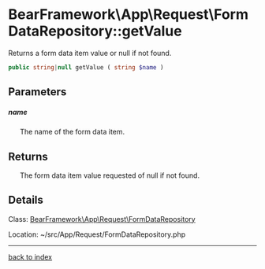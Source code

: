 # BearFramework\App\Request\FormDataRepository::getValue

Returns a form data item value or null if not found.

```php
public string|null getValue ( string $name )
```

## Parameters

##### name

&nbsp;&nbsp;&nbsp;&nbsp;&nbsp;&nbsp;The name of the form data item.

## Returns

&nbsp;&nbsp;&nbsp;&nbsp;&nbsp;&nbsp;The form data item value requested of null if not found.

## Details

Class: [BearFramework\App\Request\FormDataRepository](bearframework.app.request.formdatarepository.class.md)

Location: ~/src/App/Request/FormDataRepository.php

---

[back to index](index.md)

